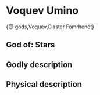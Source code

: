 # Voquev Umino

{😇 gods,Voquev,Claster Fomrhenet}

## **God of:** Stars

## **Godly description**

## **Physical description**
